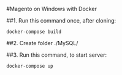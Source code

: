 #Magento on Windows with Docker

##1. Run this command once, after cloning:
```
docker-compose build
```
##2. Create folder ./MySQL/

##3. Run this command, to start server:
```
docker-compose up
```